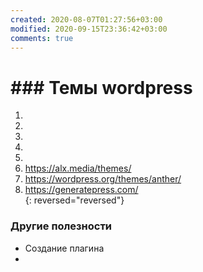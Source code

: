 ```yaml
---
created: 2020-08-07T01:27:56+03:00
modified: 2020-09-15T23:36:42+03:00
comments: true
---
```


# ### Темы wordpress

1. 
1. 
1. 
1. 
1. 
1. <https://alx.media/themes/>
1. <https://wordpress.org/themes/anther/>
1. <https://generatepress.com/>  
{: reversed="reversed"}


### Другие полезности
* Создание плагина
*